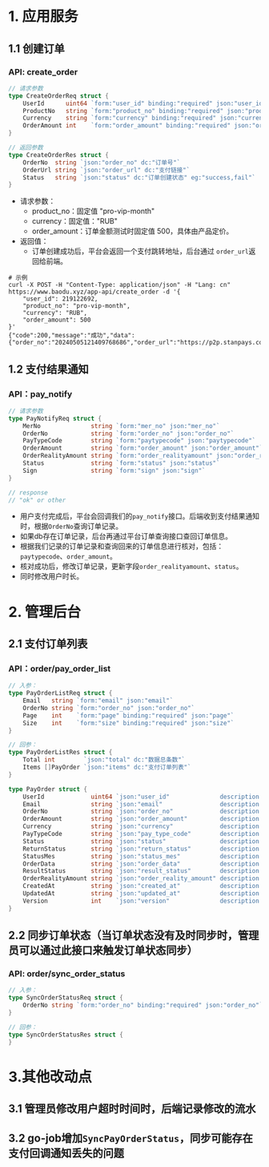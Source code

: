 # 1. 应用服务
## 1.1 创建订单
### API: create_order

```go
// 请求参数
type CreateOrderReq struct {
	UserId      uint64 `form:"user_id" binding:"required" json:"user_id" dc:"用户ID"`
	ProductNo   string `form:"product_no" binding:"required" json:"product_no" dc:"产品编码"`
	Currency    string `form:"currency" binding:"required" json:"currency" dc:"货币类型"`
	OrderAmount int    `form:"order_amount" binding:"required" json:"order_amount" dc:"订单金额"`
}

// 返回参数
type CreateOrderRes struct {
	OrderNo  string `json:"order_no" dc:"订单号"`
	OrderUrl string `json:"order_url" dc:"支付链接"`
	Status   string `json:"status" dc:"订单创建状态" eg:"success,fail"`
}
```
- 请求参数：
  - product_no：固定值 "pro-vip-month"
  - currency：固定值："RUB"
  - order_amount：订单金额测试时固定值 500，具体由产品定价。
- 返回值：
  - 订单创建成功后，平台会返回一个支付跳转地址，后台通过 `order_url`返回给前端。

```shell
# 示例
curl -X POST -H "Content-Type: application/json" -H "Lang: cn" https://www.baodu.xyz/app-api/create_order -d '{
    "user_id": 219122692,
    "product_no": "pro-vip-month",
    "currency": "RUB",
    "order_amount": 500
}'
{"code":200,"message":"成功","data":{"order_no":"20240505121409768686","order_url":"https://p2p.stanpays.com/SP1787093433727455232","status":"success"}}
```

## 1.2 支付结果通知
### API：pay_notify
```go
// 请求参数
type PayNotifyReq struct {
	MerNo              string `form:"mer_no" json:"mer_no"`                           
	OrderNo            string `form:"order_no" json:"order_no"`                       
	PayTypeCode        string `form:"paytypecode" json:"paytypecode"`                 
	OrderAmount        string `form:"order_amount" json:"order_amount"`              
	OrderRealityAmount string `form:"order_realityamount" json:"order_realityamount"`
	Status             string `form:"status" json:"status"`
	Sign               string `form:"sign" json:"sign"`
}

// response
// "ok" or other
```
- 用户支付完成后，平台会回调我们的`pay_notify`接口。后端收到支付结果通知时，根据`OrderNo`查询订单记录。
- 如果db存在订单记录，后台再通过平台订单查询接口查回订单信息。
- 根据我们记录的订单记录和查询回来的订单信息进行核对，包括：`paytypecode`、`order_amount`。
- 核对成功后，修改订单记录，更新字段`order_realityamount`、`status`。
- 同时修改用户时长。

# 2. 管理后台
## 2.1 支付订单列表
### API：order/pay_order_list
```go
// 入参：
type PayOrderListReq struct {
	Email   string `form:"email" json:"email"`
	OrderNo string `form:"order_no" json:"order_no"`
	Page    int    `form:"page" binding:"required" json:"page"`
	Size    int    `form:"size" binding:"required" json:"size"`
}

// 回参：
type PayOrderListRes struct {
	Total int        `json:"total" dc:"数据总条数"`
	Items []PayOrder `json:"items" dc:"支付订单列表"`
}

type PayOrder struct {
	UserId             uint64 `json:"user_id"              description:"用户uid"`
	Email              string `json:"email"                description:"用户邮箱"`
	OrderNo            string `json:"order_no"             description:"订单号"`
	OrderAmount        string `json:"order_amount"         description:"交易金额"`
	Currency           string `json:"currency"             description:"交易币种"`
	PayTypeCode        string `json:"pay_type_code"        description:"支付类型编码"`
	Status             string `json:"status"               description:"状态"`
	ReturnStatus       string `json:"return_status"        description:"支付平台返回的结果"`
	StatusMes          string `json:"status_mes"           description:"状态描述"`
	OrderData          string `json:"order_data"           description:"创建订单时支付平台返回的信息"`
	ResultStatus       string `json:"result_status"        description:"查询结果，实际订单状态"`
	OrderRealityAmount string `json:"order_reality_amount" description:"实际交易金额"`
	CreatedAt          string `json:"created_at"           description:"创建时间"`
	UpdatedAt          string `json:"updated_at"           description:"更新时间"`
	Version            int    `json:"version"              description:"数据版本号"`
}
```

## 2.2 同步订单状态（当订单状态没有及时同步时，管理员可以通过此接口来触发订单状态同步）
### API: order/sync_order_status
```go
// 入参：
type SyncOrderStatusReq struct {
	OrderNo string `form:"order_no" binding:"required" json:"order_no"`
}

// 回参：
type SyncOrderStatusRes struct {
}
```

# 3.其他改动点
## 3.1 管理员修改用户超时时间时，后端记录修改的流水
## 3.2 go-job增加`SyncPayOrderStatus`，同步可能存在支付回调通知丢失的问题
